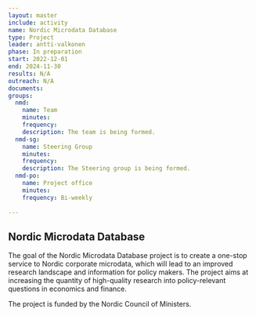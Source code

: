 ```yaml
---
layout: master
include: activity
name: Nordic Microdata Database
type: Project
leader: antti-valkonen
phase: In preparation
start: 2022-12-01
end: 2024-11-30
results: N/A
outreach: N/A
documents:
groups:
  nmd:
    name: Team
    minutes: 
    frequency: 
    description: The team is being formed.
  nmd-sg:
    name: Steering Group 
    minutes: 
    frequency: 
    description: The Steering group is being formed.
  nmd-po:
    name: Project office
    minutes:
    frequency: Bi-weekly
     
---
```

## Nordic Microdata Database

The goal of the Nordic Microdata Database project is to create a one-stop service to Nordic corporate microdata, which will lead to an improved research landscape and information for policy makers. The project aims at increasing the quantity of high-quality research into policy-relevant questions in economics and finance. 

The project is funded by the Nordic Council of Ministers.
